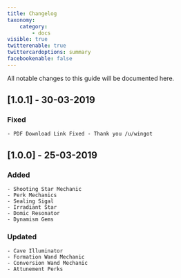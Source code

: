 ```yaml
---
title: Changelog
taxonomy:
    category:
        - docs
visible: true
twitterenable: true
twittercardoptions: summary
facebookenable: false
---
```


All notable changes to this guide will be documented here.

## [1.0.1] - 30-03-2019
### Fixed
```
- PDF Download Link Fixed - Thank you /u/wingot
```

## [1.0.0] - 25-03-2019
### Added
```
- Shooting Star Mechanic
- Perk Mechanics
- Sealing Sigal
- Irradiant Star
- Domic Resonator
- Dynamism Gems
```
### Updated
```
- Cave Illuminator
- Formation Wand Mechanic
- Conversion Wand Mechanic
- Attunement Perks
```
